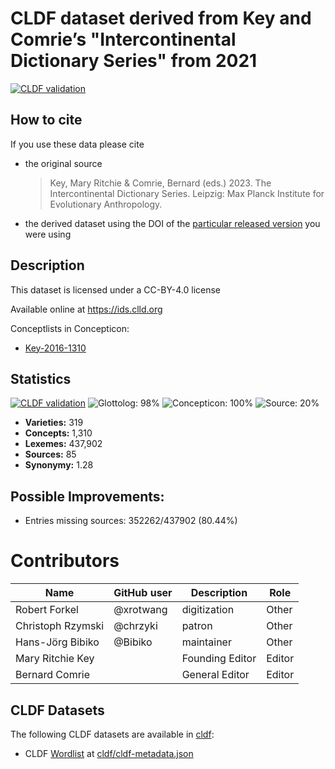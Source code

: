 # CLDF dataset derived from Key and Comrie’s "Intercontinental Dictionary Series" from 2021

[![CLDF validation](https://github.com/intercontinental-dictionary-series/ids/workflows/CLDF-validation/badge.svg)](https://github.com/intercontinental-dictionary-series/ids/actions?query=workflow%3ACLDF-validation)

## How to cite

If you use these data please cite
- the original source
  > Key, Mary Ritchie & Comrie, Bernard (eds.) 2023. The Intercontinental Dictionary Series. Leipzig: Max Planck Institute for Evolutionary Anthropology.
- the derived dataset using the DOI of the [particular released version](../../releases/) you were using

## Description


This dataset is licensed under a CC-BY-4.0 license

Available online at https://ids.clld.org


Conceptlists in Concepticon:
- [Key-2016-1310](https://concepticon.clld.org/contributions/Key-2016-1310)
## Statistics


[![CLDF validation](https://github.com/intercontinental-dictionary-series/ids/workflows/CLDF-validation/badge.svg)](https://github.com/intercontinental-dictionary-series/ids/actions?query=workflow%3ACLDF-validation)
![Glottolog: 98%](https://img.shields.io/badge/Glottolog-98%25-green.svg "Glottolog: 98%")
![Concepticon: 100%](https://img.shields.io/badge/Concepticon-100%25-brightgreen.svg "Concepticon: 100%")
![Source: 20%](https://img.shields.io/badge/Source-20%25-red.svg "Source: 20%")

- **Varieties:** 319
- **Concepts:** 1,310
- **Lexemes:** 437,902
- **Sources:** 85
- **Synonymy:** 1.28

## Possible Improvements:



- Entries missing sources: 352262/437902 (80.44%)

# Contributors

Name               | GitHub user  | Description                          | Role
---                | ---          | ---                                  | ---
Robert Forkel | @xrotwang   | digitization        | Other
Christoph Rzymski        | @chrzyki       | patron     | Other
Hans-Jörg Bibiko         | @Bibiko       | maintainer     | Other
Mary Ritchie Key | | Founding Editor | Editor
Bernard Comrie | | General Editor | Editor




## CLDF Datasets

The following CLDF datasets are available in [cldf](cldf):

- CLDF [Wordlist](https://github.com/cldf/cldf/tree/master/modules/Wordlist) at [cldf/cldf-metadata.json](cldf/cldf-metadata.json)